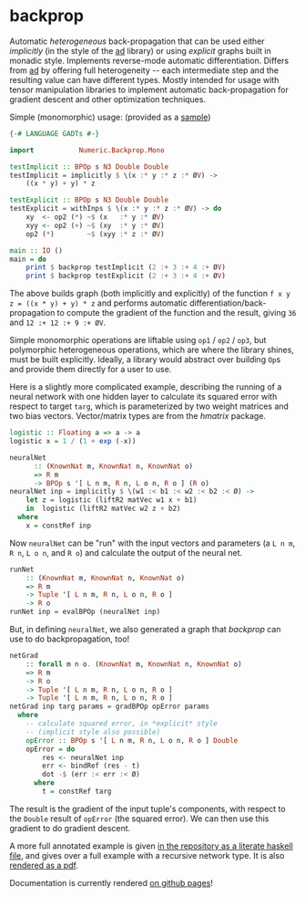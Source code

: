backprop
========

Automatic *heterogeneous* back-propagation that can be used either *implicitly*
(in the style of the [ad][] library) or using *explicit* graphs built in
monadic style.  Implements reverse-mode automatic differentiation.  Differs
from [ad][] by offering full heterogeneity -- each intermediate step and the
resulting value can have different types.  Mostly intended for usage with
tensor manipulation libraries to implement automatic back-propagation for
gradient descent and other optimization techniques.

[ad]: http://hackage.haskell.org/package/ad

Simple (monomorphic) usage: (provided as a [sample][monotest])

[monotest]: https://github.com/mstksg/backprop/blob/master/samples/MonoTest.hs

~~~haskell
{-# LANGUAGE GADTs #-}

import           Numeric.Backprop.Mono

testImplicit :: BPOp s N3 Double Double
testImplicit = implicitly $ \(x :* y :* z :* ØV) ->
    ((x * y) + y) * z

testExplicit :: BPOp s N3 Double Double
testExplicit = withInps $ \(x :* y :* z :* ØV) -> do
    xy  <- op2 (*) ~$ (x   :* y :* ØV)
    xyy <- op2 (+) ~$ (xy  :* y :* ØV)
    op2 (*)        ~$ (xyy :* z :* ØV)

main :: IO ()
main = do
    print $ backprop testImplicit (2 :+ 3 :+ 4 :+ ØV)
    print $ backprop testExplicit (2 :+ 3 :+ 4 :+ ØV)
~~~

The above builds graph (both implicitly and explicitly) of the function
`f x y z = ((x * y) + y) * z` and performs automatic
differentiation/back-propagation to compute the gradient of the function and
the result, giving `36` and `12 :+ 12 :+ 9 :+ ØV`.

Simple monomorphic operations are liftable using `op1` / `op2` / `op3`, but
polymorphic heterogeneous operations, which are where the library shines, must
be built explicitly.  Ideally, a library would abstract over building `Op`s
and provide them directly for a user to use.

Here is a slightly more complicated example, describing the running of a neural
network with one hidden layer to calculate its squared error with respect to
target `targ`, which is parameterized by two weight matrices and two bias
vectors.  Vector/matrix types are from the *hmatrix* package.

~~~haskell
logistic :: Floating a => a -> a
logistic x = 1 / (1 + exp (-x))

neuralNet
      :: (KnownNat m, KnownNat n, KnownNat o)
      => R m
      -> BPOp s '[ L n m, R n, L o n, R o ] (R o)
neuralNet inp = implicitly $ \(w1 :< b1 :< w2 :< b2 :< Ø) ->
    let z = logistic (liftR2 matVec w1 x + b1)
    in  logistic (liftR2 matVec w2 z + b2)
  where
    x = constRef inp
~~~

Now `neuralNet` can be "run" with the input vectors and parameters (a
`L n m`, `R n`, `L o n`, and `R o`) and calculate the output of the
neural net.

~~~haskell
runNet
    :: (KnownNat m, KnownNat n, KnownNat o)
    => R m
    -> Tuple '[ L n m, R n, L o n, R o ]
    -> R o
runNet inp = evalBPOp (neuralNet inp)
~~~

But, in defining `neuralNet`, we also generated a graph that *backprop* can
use to do backpropagation, too!

~~~haskell
netGrad
    :: forall m n o. (KnownNat m, KnownNat n, KnownNat o)
    => R m
    -> R o
    -> Tuple '[ L n m, R n, L o n, R o ]
    -> Tuple '[ L n m, R n, L o n, R o ]
netGrad inp targ params = gradBPOp opError params
  where
    -- calculate squared error, in *explicit* style
    -- (implicit style also possible)
    opError :: BPOp s '[ L n m, R n, L o n, R o ] Double
    opError = do
        res <- neuralNet inp
        err <- bindRef (res - t)
        dot -$ (err :< err :< Ø)
      where
        t = constRef targ
~~~

The result is the gradient of the input tuple's components, with respect
to the `Double` result of `opError` (the squared error).  We can then use
this gradient to do gradient descent.

A more full annotated example is given [in the repository as a literate haskell
file][neuraltest], and gives over a full example with a recursive network type.
It is also [rendered as a pdf][neuraltest-pdf].

[neuraltest]: https://github.com/mstksg/backprop/blob/master/samples/NeuralTest.lhs
[neuraltest-pdf]: https://github.com/mstksg/backprop/blob/master/renders/NeuralTest.pdf

Documentation is currently rendered [on github pages][docs]!

[docs]: https://mstksg.github.io/backprop
